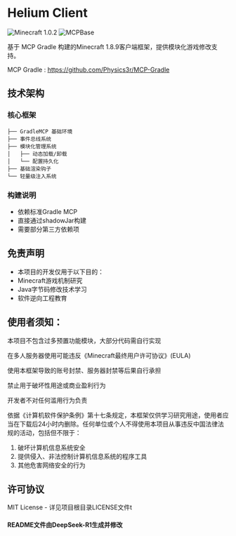 # Helium Client

![Minecraft 1.0.2](https://img.shields.io/badge/Minecraft-1.0.2-brightgreen)
![MCPBase](https://img.shields.io/badge/Based-MCPGradle-yellow)

基于 MCP Gradle 构建的Minecraft 1.8.9客户端框架，提供模块化游戏修改支持。

MCP Gradle : https://github.com/Physics3r/MCP-Gradle

## 技术架构

### 核心框架
```
├── GradleMCP 基础环境
├── 事件总线系统
├── 模块化管理系统
│   ├── 动态加载/卸载
│   └── 配置持久化
├── 基础渲染钩子
└── 轻量级注入系统
```

### 构建说明
* 依赖标准Gradle MCP
* 直接通过shadowJar构建
* 需要部分第三方依赖项

## 免责声明
* 本项目的开发仅用于以下目的：
* Minecraft游戏机制研究
* Java字节码修改技术学习
* 软件逆向工程教育

## 使用者须知：

本项目不包含过多预置功能模块，大部分代码需自行实现

在多人服务器使用可能违反《Minecraft最终用户许可协议》(EULA)

使用本框架导致的账号封禁、服务器封禁等后果自行承担

禁止用于破坏性用途或商业盈利行为

开发者不对任何滥用行为负责

依据《计算机软件保护条例》第十七条规定，本框架仅供学习研究用途，使用者应当在下载后24小时内删除。任何单位或个人不得使用本项目从事违反中国法律法规的活动，包括但不限于：
1. 破坏计算机信息系统安全
2. 提供侵入、非法控制计算机信息系统的程序工具
3. 其他危害网络安全的行为

## 许可协议
MIT License - 详见项目根目录LICENSE文件t

#### README文件由DeepSeek-R1生成并修改